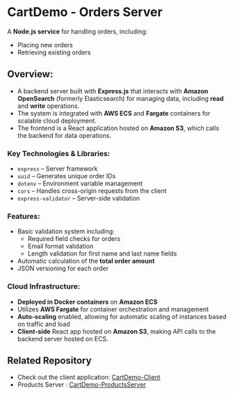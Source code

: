 # CartDemo - Orders Server  

A **Node.js service** for handling orders, including:  
- Placing new orders  
- Retrieving existing orders  

## Overview:
- A backend server built with **Express.js** that interacts with **Amazon OpenSearch**  (formerly Elasticsearch) for managing data, including **read** and **write** operations.
- The system is integrated with **AWS ECS** and **Fargate** containers for scalable cloud deployment.
- The frontend is a React application hosted on **Amazon S3**, which calls the backend for data operations.

### Key Technologies & Libraries:
- `express` – Server framework
- `uuid` – Generates unique order IDs
- `dotenv` – Environment variable management
- `cors` – Handles cross-origin requests from the client
- `express-validator` – Server-side validation

### Features:
- Basic validation system including:
  - Required field checks for orders
  - Email format validation
  - Length validation for first name and last name fields
- Automatic calculation of the **total order amount**
- JSON versioning for each order

### Cloud Infrastructure:
- **Deployed in Docker containers** on **Amazon ECS**
- Utilizes **AWS Fargate** for container orchestration and management
- **Auto-scaling** enabled, allowing for automatic scaling of instances based on traffic and load
- **Client-side** React app hosted on **Amazon S3**, making API calls to the backend server hosted on ECS.


## Related Repository  
- Check out the client application: [CartDemo-Client](https://github.com/citizen-dror/CartDemo-Client)  
- Products Server : [CartDemo-ProductsServer](https://github.com/citizen-dror/CartDemo-ProductsServer/)
